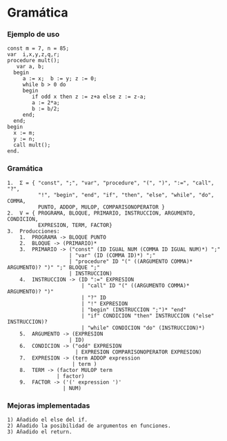 # Gramática

### Ejemplo de uso

    const m = 7, n = 85;  
    var  i,x,y,z,q,r;  
    procedure mult();
       var a, b;
      begin 
         a := x;  b := y; z := 0;
         while b > 0 do
         begin
            if odd x then z := z+a else z := z-a;
            a := 2*a;
            b := b/2;
         end;
      end;
    begin
      x := m;
      y := n;
      call mult();
    end.

### Gramática

    1.  Σ = { "const", ";", "var", "procedure", "(", ")", ":=", "call", "?",
              "!", "begin", "end", "if", "then", "else", "while", "do", COMMA,
              PUNTO, ADDOP, MULOP, COMPARISONOPERATOR }
    2.  V = { PROGRAMA, BLOQUE, PRIMARIO, INSTRUCCION, ARGUMENTO, CONDICION,
              EXPRESION, TERM, FACTOR}
    3.  Producciones:
        1.  PROGRAMA -> BLOQUE PUNTO
        2.  BLOQUE -> (PRIMARIO)*
        3.  PRIMARIO -> ("const" (ID IGUAL NUM (COMMA ID IGUAL NUM)*) ";"
                        | "var" (ID (COMMA ID)*) ";"
                        | "procedure" ID "(" ((ARGUMENTO COMMA)* ARGUMENTO)? ")" ";" BLOQUE ";"
                        | INSTRUCCION)
        4.  INSTRUCCION -> (ID ":=" EXPRESION
                            | "call" ID "(" ((ARGUMENTO COMMA)* ARGUMENTO)? ")"
                            | "?" ID
                            | "!" EXPRESION
                            | "begin" (INSTRUCCION ";")* "end"
                            | "if" CONDICION "then" INSTRUCCION ("else" INSTRUCCION)?
                            | "while" CONDICION "do" (INSTRUCCION)*)
        5.  ARGUMENTO -> (EXPRESION
                        | ID)
        6.  CONDICION -> ("odd" EXPRESION
                          | EXPRESION COMPARISONOPERATOR EXPRESION)
        7.  EXPRESION -> (term ADDOP expression 
                         | term )
        8.  TERM -> (factor MULOP term 
                    | factor)
        9.  FACTOR -> ('(' expression ')' 
                      | NUM)
                     
### Mejoras implementadas

    1) Añadido el else del if.
    2) Añadido la posibilidad de argumentos en funciones.
    3) Añadido el return.
